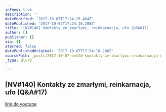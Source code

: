 ```yaml
---
inFeed: true
description: ''
dateModified: '2017-10-07T17:24:15.464Z'
datePublished: '2017-10-07T17:24:16.208Z'
title: '[NV#140] Kontakty ze zmarłymi, reinkarnacja, ufo (Q&A#17)'
author: []
publisher: {}
via: {}
starred: false
datePublishedOriginal: '2017-10-07T17:24:16.208Z'
sourcePath: _posts/2017-10-07-nv140-kontakty-ze-zmarlymi-reinkarnacja-ufo-qanda17.md
_type: Blurb

---
```

## \[NV\#140\] Kontakty ze zmarłymi, reinkarnacja, ufo (Q&A\#17)
[link do youtube][0]

[0]: https://www.youtube.com/watch?v=cXnAn1aUm5c